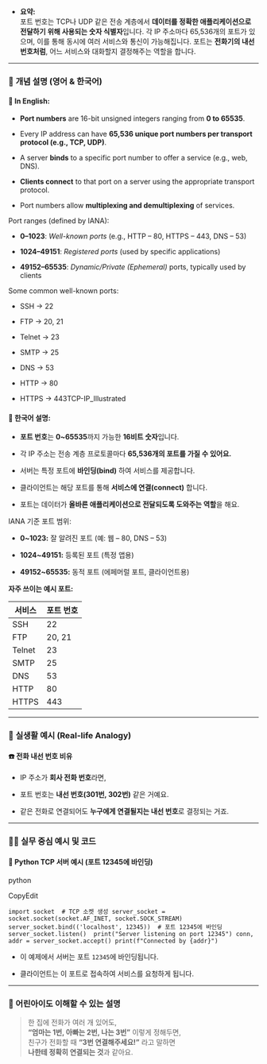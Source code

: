 - **요약:**  
    포트 번호는 TCP나 UDP 같은 전송 계층에서 **데이터를 정확한 애플리케이션으로 전달하기 위해 사용되는 숫자 식별자**입니다. 각 IP 주소마다 65,536개의 포트가 있으며, 이를 통해 동시에 여러 서비스와 통신이 가능해집니다. 포트는 **전화기의 내선 번호처럼**, 어느 서비스와 대화할지 결정해주는 역할을 합니다.
    

---

### 📖 **개념 설명 (영어 & 한국어)**

#### 🔹 In English:

- **Port numbers** are 16-bit unsigned integers ranging from **0 to 65535**.
    
- Every IP address can have **65,536 unique port numbers per transport protocol (e.g., TCP, UDP)**.
    
- A server **binds** to a specific port number to offer a service (e.g., web, DNS).
    
- **Clients connect** to that port on a server using the appropriate transport protocol.
    
- Port numbers allow **multiplexing and demultiplexing** of services.
    

Port ranges (defined by IANA):

- **0–1023**: _Well-known ports_ (e.g., HTTP – 80, HTTPS – 443, DNS – 53)
    
- **1024–49151**: _Registered ports_ (used by specific applications)
    
- **49152–65535**: _Dynamic/Private (Ephemeral)_ ports, typically used by clients
    

Some common well-known ports:

- SSH → 22
    
- FTP → 20, 21
    
- Telnet → 23
    
- SMTP → 25
    
- DNS → 53
    
- HTTP → 80
    
- HTTPS → 443​TCP-IP_Illustrated
    

#### 🔸 한국어 설명:

- **포트 번호**는 **0~65535**까지 가능한 **16비트 숫자**입니다.
    
- 각 IP 주소는 전송 계층 프로토콜마다 **65,536개의 포트를 가질 수 있어요.**
    
- 서버는 특정 포트에 **바인딩(bind)** 하여 서비스를 제공합니다.
    
- 클라이언트는 해당 포트를 통해 **서비스에 연결(connect)** 합니다.
    
- 포트는 데이터가 **올바른 애플리케이션으로 전달되도록 도와주는 역할**을 해요.
    

IANA 기준 포트 범위:

- **0~1023:** 잘 알려진 포트 (예: 웹 – 80, DNS – 53)
    
- **1024~49151:** 등록된 포트 (특정 앱용)
    
- **49152~65535:** 동적 포트 (에페머럴 포트, 클라이언트용)
    

**자주 쓰이는 예시 포트:**

|서비스|포트 번호|
|---|---|
|SSH|22|
|FTP|20, 21|
|Telnet|23|
|SMTP|25|
|DNS|53|
|HTTP|80|
|HTTPS|443|

---

### 🎈 **실생활 예시 (Real-life Analogy)**

#### ☎️ 전화 내선 번호 비유

- IP 주소가 **회사 전화 번호**라면,
    
- 포트 번호는 **내선 번호(301번, 302번)** 같은 거예요.
    
- 같은 전화로 연결되어도 **누구에게 연결될지는 내선 번호**로 결정되는 거죠.
    

---

### 🧑‍💻 **실무 중심 예시 및 코드**

#### 📌 Python TCP 서버 예시 (포트 12345에 바인딩)

python

CopyEdit

`import socket  # TCP 소켓 생성 server_socket = socket.socket(socket.AF_INET, socket.SOCK_STREAM) server_socket.bind(('localhost', 12345))  # 포트 12345에 바인딩 server_socket.listen()  print("Server listening on port 12345") conn, addr = server_socket.accept() print(f"Connected by {addr}")`

- 이 예제에서 서버는 포트 `12345`에 바인딩됩니다.
    
- 클라이언트는 이 포트로 접속하여 서비스를 요청하게 됩니다.
    

---

### 🧠 어린아이도 이해할 수 있는 설명

> 한 집에 전화가 여러 개 있어도,  
> **“엄마는 1번, 아빠는 2번, 나는 3번”** 이렇게 정해두면,  
> 친구가 전화할 때 **“3번 연결해주세요!”** 라고 말하면  
> **나한테 정확히 연결되는 것**과 같아요.